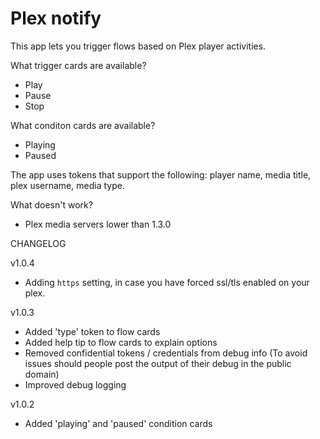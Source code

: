 # Plex notify

This app lets you trigger flows based on Plex player activities.

What trigger cards are available?

* Play
* Pause
* Stop

What conditon cards are available?

* Playing
* Paused

The app uses tokens that support the following: player name, media title, plex username, media type.

What doesn't work?

* Plex media servers lower than 1.3.0

CHANGELOG

v1.0.4

* Adding `https` setting, in case you have forced ssl/tls enabled on your plex.

v1.0.3

* Added 'type' token to flow cards
* Added help tip to flow cards to explain options
* Removed confidential tokens / credentials from debug info (To avoid issues should people post the output of their debug in the public domain)
* Improved debug logging

v1.0.2

* Added 'playing' and 'paused' condition cards

